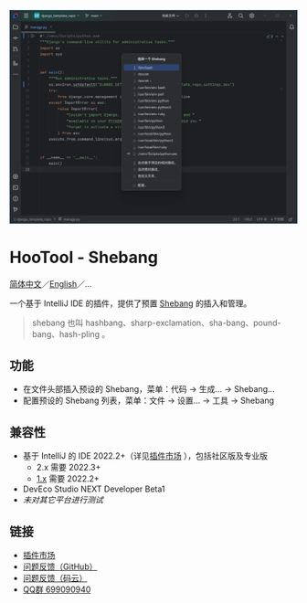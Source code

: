 [![示意图](./images/diagram.png)](https://plugins.jetbrains.com/plugin/24907-hootool--shebang)

# HooTool - Shebang

[简体中文](./README.md)／[English](./README_EN.md)／...

一个基于 IntelliJ IDE 的插件，提供了预置 [Shebang](https://www.runoob.com/linux/linux-shell.html) 的插入和管理。

> shebang 也叫 hashbang、sharp-exclamation、sha-bang、pound-bang、hash-pling 。

## 功能

- 在文件头部插入预设的 Shebang，菜单：代码 → 生成... → Shebang...
- 配置预设的 Shebang 列表，菜单：文件 → 设置... → 工具 → Shebang

## 兼容性

- 基于 IntelliJ 的 IDE 2022.2+（详见[插件市场](https://plugins.jetbrains.com/plugin/24907-hootool--shebang/versions)
  ），包括社区版及专业版
  - 2.x 需要 2022.3+
  - [1.x](./tree/1.x/) 需要 2022.2+
- DevEco Studio NEXT Developer Beta1
- _未对其它平台进行测试_

## 链接

- [插件市场](https://plugins.jetbrains.com/plugin/24907-hootool--shebang/)
- [问题反馈（GitHub）](https://github.com/aixcyi/intellij-shebang/issues/)
- [问题反馈（码云）](https://gitee.com/aixcyi/intellij-shebang/issues/)
- [QQ群 699090940](https://qm.qq.com/q/gPK9D7nBOU)
